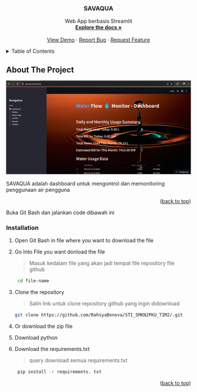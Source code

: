 <!-- Improved compatibility of back to top link: See: https://github.com/othneildrew/Best-README-Template/pull/73 -->

<a id="readme-top"></a>

<!--
*** Thanks for checking out the Best-README-Template. If you have a suggestion
*** that would make this better, please fork the repo and create a pull request
*** or simply open an issue with the tag "enhancement".
*** Don't forget to give the project a star!
*** Thanks again! Now go create something AMAZING! :D
-->

<!-- PROJECT SHIELDS -->
<!--
*** I'm using markdown "reference style" links for readability.
*** Reference links are enclosed in brackets [ ] instead of parentheses ( ).
*** See the bottom of this document for the declaration of the reference variables
*** for contributors-url, forks-url, etc. This is an optional, concise syntax you may use.
*** https://www.markdownguide.org/basic-syntax/#reference-style-links
-->


<!-- PROJECT LOGO -->
<br />
<div align="center">

<h3 align="center">SAVAQUA</h3>

  <p align="center">
    Web App berbasis Streamlit
    <br />
    <a href="https://github.com/RahsyaBenova/STI_SMKN2PKU_TIM2/"><strong>Explore the docs »</strong></a>
    <br />
    <br />
    <a href="https://github.com/RahsyaBenova/STI_SMKN2PKU_TIM2/">View Demo</a>
    ·
    <a href="https://github.com/RahsyaBenova/STI_SMKN2PKU_TIM2//issues/new?labels=bug&template=bug-report---.md">Report Bug</a>
    ·
    <a href="https://github.com/RahsyaBenova/STI_SMKN2PKU_TIM2//issues/new?labels=enhancement&template=feature-request---.md">Request Feature</a>
  </p>
</div>

<!-- TABLE OF CONTENTS -->
<details>
  <summary>Table of Contents</summary>
  <ol>
    <li>
      <a href="#about-the-project">About The Project</a>
      <ul>
        <li><a href="#built-with">Built With</a></li>
      </ul>
    </li>
    <li>
      <a href="#getting-started">Getting Started</a>
      <ul>
        <li><a href="#prerequisites">Prerequisites</a></li>
        <li><a href="#Installation">Installation</a></li>
      </ul>
    </li>
    <li><a href="#acknowledgments">Acknowledgments</a></li>
  </ol>
</details>

<!-- ABOUT THE PROJECT -->

## About The Project

[![SAVAQUA][product-screenshot]]()

SAVAQUA adalah dashboard untuk mengontrol dan memonitoring penggunaan air pengguna

<p align="right">(<a href="#readme-top">back to top</a>)</p>

<!-- GETTING STARTED -->

Buka Git Bash dan jalankan code dibawah ini

### Installation

1. Open Git Bash in file where you want to download the file

2. Go Into File you want donload the file

   > Masuk kedalam file yang akan jadi tempat file repository file github

   ```sh
    cd file-name
   ```

3. Clone the repository

   > Salin link untuk clone repository github yang ingin didownload

   ```sh
   git clone https://github.com/RahsyaBenova/STI_SMKN2PKU_TIM2/.git
   ```

4. Or download the zip file

5. Download python

6. Download the requirements.txt

   > query download semua requirements.txt

   ```sh
    pip install -r requirements. txt 
   ```




<p align="right">(<a href="#readme-top">back to top</a>)</p>

<!-- MARKDOWN LINKS & IMAGES -->
<!-- https://www.markdownguide.org/basic-syntax/#reference-style-links -->

[product-screenshot]: assets/img/dashboard_savaqua.png
[Next.js]: https://img.shields.io/badge/next.js-000000?style=for-the-badge&logo=nextdotjs&logoColor=white
[Next-url]: https://nextjs.org/
[React.js]: https://img.shields.io/badge/React-20232A?style=for-the-badge&logo=react&logoColor=61DAFB
[React-url]: https://reactjs.org/
[Vue.js]: https://img.shields.io/badge/Vue.js-35495E?style=for-the-badge&logo=vuedotjs&logoColor=4FC08D
[Vue-url]: https://vuejs.org/
[Angular.io]: https://img.shields.io/badge/Angular-DD0031?style=for-the-badge&logo=angular&logoColor=white
[Angular-url]: https://angular.io/
[Svelte.dev]: https://img.shields.io/badge/Svelte-4A4A55?style=for-the-badge&logo=svelte&logoColor=FF3E00
[Svelte-url]: https://svelte.dev/
[Laravel.com]: https://img.shields.io/badge/Laravel-FF2D20?style=for-the-badge&logo=laravel&logoColor=white
[Laravel-url]: https://laravel.com
[Bootstrap.com]: https://img.shields.io/badge/Bootstrap-563D7C?style=for-the-badge&logo=bootstrap&logoColor=white
[Bootstrap-url]: https://getbootstrap.com
[JQuery.com]: https://img.shields.io/badge/jQuery-0769AD?style=for-the-badge&logo=jquery&logoColor=white
[JQuery-url]: https://jquery.com
[Php-url]: https://www.php.net/
[Php.com]: https://www.php.net/
[git-url]: https://git-scm.com/downloads
